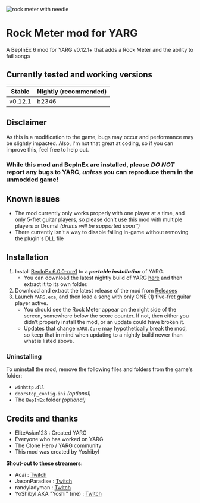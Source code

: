 
![rock meter with needle](https://github.com/YoShibyl/RockMeterYARG/assets/18250695/fd2bb7f6-9fcb-4c05-af65-0428e84581ff)

# Rock Meter mod for YARG
A BepInEx 6 mod for YARG v0.12.1+ that adds a Rock Meter and the ability to fail songs

## Currently tested and working versions
| Stable   | Nightly (recommended) |
|----------|-----------------------|
| v0.12.1  | b2346                 |

## Disclaimer
As this is a modification to the game, bugs may occur and performance may be slightly impacted.  Also, I'm not that great at coding, so if you can improve this, feel free to help out.

### While this mod and BepInEx are installed, please *DO NOT* report any bugs to YARC, *unless* you can reproduce them in the unmodded game!

## Known issues
- The mod currently only works properly with one player at a time, and only 5-fret guitar players, so please don't use this mod with multiple players or Drums! *(drums will be supported soon™)*
- There currently isn't a way to disable failing in-game without removing the plugin's DLL file

## Installation
1) Install [BepInEx 6.0.0-pre1](https://github.com/BepInEx/BepInEx/releases/tag/v6.0.0-pre.1) to a ***portable installation*** of YARG.
    - You can download the latest nightly build of YARG [here](https://github.com/YARC-Official/YARG-BleedingEdge/releases) and then extract it to its own folder.
2) Download and extract the latest release of the mod from [Releases](https://github.com/YoShibyl/RockMeterYARG/releases)
3) Launch `YARG.exe`, and then load a song with only ONE (1) five-fret guitar player active.
    - You should see the Rock Meter appear on the right side of the screen, somewhere below the score counter.  If not, then either you didn't properly install the mod, or an update could have broken it.
    - Updates that change `YARG.Core` may hypothetically break the mod, so keep that in mind when updating to a nightly build newer than what is listed above.

### Uninstalling
To uninstall the mod, remove the following files and folders from the game's folder:
- `winhttp.dll`
- `doorstop_config.ini` *(optional)*
- The `BepInEx` folder *(optional)*

## Credits and thanks
- EliteAsian123 : Created YARG
- Everyone who has worked on YARG
- The Clone Hero / YARG community
- This mod was created by Yoshibyl

**Shout-out to these streamers:**
- Acai : [Twitch](https://twitch.tv/Acai)
- JasonParadise : [Twitch](https://twitch.tv/JasonParadise)
- randyladyman : [Twitch](https://twitch.tv/randyladyman)
- YoShibyl AKA "Yoshi" (me) : [Twitch](https://twitch.tv/Yoshibyl)

